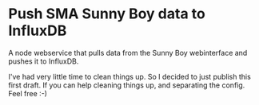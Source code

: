 # Push SMA Sunny Boy data to InfluxDB

A node webservice that pulls data from the Sunny Boy webinterface and pushes it to InfluxDB.

I've had very little time to clean things up. So I decided to just publish this first draft.
If you can help cleaning things up, and separating the config. Feel free :-)